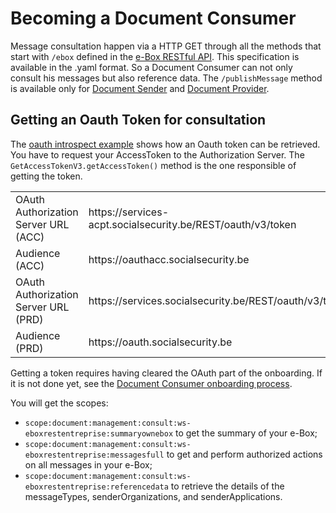 # Becoming a Document Consumer

Message consultation happen via a HTTP GET through all the methods that start with ```/ebox``` defined in the [e-Box RESTful API](https://info.eboxenterprise.be/fr/documents/zip/e-Box-Enterprise-swagger-v2.1-AP-Public.zip).
This specification is available in the .yaml format.
So a Document Consumer can not only consult his messages but also reference data.
The ```/publishMessage``` method is available only for [Document Sender](../document_sender/document_sender.md) and [Document Provider](../document_provider/document_provider.md).

## Getting an Oauth Token for consultation

The [oauth introspect example](../examples/ouath-introspect) shows how an Oauth token can be retrieved.
You have to request your AccessToken to the Authorization Server.
The ``GetAccessTokenV3.getAccessToken()`` method is the one responsible of getting the token.

<table>
<tr><td>OAuth Authorization Server URL (ACC)</td><td>https://services-acpt.socialsecurity.be/REST/oauth/v3/token</td></tr>
<tr><td>Audience (ACC)</td><td>https://oauthacc.socialsecurity.be</td></tr>
<tr><td>OAuth Authorization Server URL (PRD)</td><td>https://services.socialsecurity.be/REST/oauth/v3/token</td></tr>
<tr><td>Audience (PRD)</td><td>https://oauth.socialsecurity.be</td></tr>
</table>

Getting a token requires having cleared the OAuth part of the onboarding. If it is not done yet, see the [Document Consumer onboarding process](onboarding_process.md).

You will get the scopes:
- ``scope:document:management:consult:ws-eboxrestentreprise:summaryownebox`` to get the summary of your e-Box;
- ``scope:document:management:consult:ws-eboxrestentreprise:messagesfull`` to get and perform authorized actions on all messages in your e-Box;  
- ``scope:document:management:consult:ws-eboxrestentreprise:referencedata`` to retrieve the details of the messageTypes, senderOrganizations, and senderApplications.